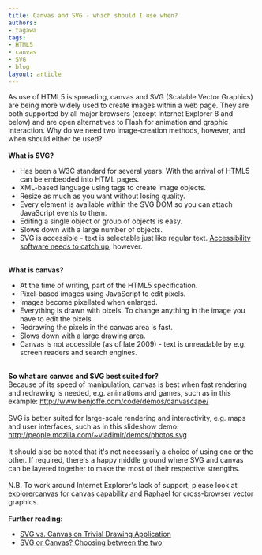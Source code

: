 ```yaml
---
title: Canvas and SVG - which should I use when?
authors:
- tagawa
tags:
- HTML5
- canvas
- SVG
- blog
layout: article
---
```

As use of HTML5 is spreading, canvas and SVG (Scalable Vector Graphics) are being more widely used to create images within a web page. They are both supported by all major browsers (except Internet Explorer 8 and below) and are open alternatives to Flash for animation and graphic interaction. Why do we need two image-creation methods, however, and when should either be used?<br/><br/><strong>What is SVG?</strong><br/><ul class="bullets"><li>Has been a W3C standard for several years. With the arrival of HTML5 can be embedded into HTML pages.</li><li>XML-based language using tags to create image objects.</li><li>Resize as much as you want without losing quality.</li><li>Every element is available within the SVG DOM so you can attach JavaScript events to them.</li><li>Editing a single object or group of objects is easy.</li><li>Slows down with a large number of objects.</li><li>SVG is accessible - text is selectable just like regular text. <a href="http://www.iheni.com/just-how-accessible-is-svg/" target="_blank">Accessibility software needs to catch up</a>, however.</li></ul><br/><strong>What is canvas?</strong><br/><ul class="bullets"><li>At the time of writing, part of the HTML5 specification.</li><li>Pixel-based images using JavaScript to edit pixels.</li><li>Images become pixellated when enlarged.</li><li>Everything is drawn with pixels. To change anything in the image you have to edit the pixels.</li><li>Redrawing the pixels in the canvas area is fast.</li><li>Slows down with a large drawing area.</li><li>Canvas is not accessible (as of late 2009) - text is unreadable by e.g. screen readers and search engines.</li></ul><br/><strong>So what are canvas and SVG best suited for?</strong><br/>Because of its speed of manipulation, canvas is best when fast rendering and redrawing is needed, e.g. animations and games, such as in this example: <a href="http://www.benjoffe.com/code/demos/canvascape/" target="_blank">http://www.benjoffe.com/code/demos/canvascape/</a><br/><br/>SVG is better suited for large-scale rendering and interactivity, e.g. maps and user interfaces, such as in this slideshow demo: <a href="http://people.mozilla.com/~vladimir/demos/photos.svg" target="_blank">http://people.mozilla.com/~vladimir/demos/photos.svg</a><br/><br/>It should also be noted that it&#39;s not necessarily a choice of using one or the other. If required, there&#39;s a happy middle ground where SVG and canvas can be layered together to make the most of their respective strengths.<br/><br/>N.B. To work around Internet Explorer&#39;s lack of support, please look at <a href="http://code.google.com/p/explorercanvas/" target="_blank">explorercanvas</a> for canvas capability and <a href="http://raphaeljs.com/" target="_blank">Raphael</a> for cross-browser vector graphics.<br/><br/><strong>Further reading:</strong><br/><ul class="bullets"><li><a href="http://svgopen.org/2009/papers/54-SVG_vs_Canvas_on_Trivial_Drawing_Application/" target="_blank">SVG vs. Canvas on Trivial Drawing Application</a></li><li><a href="http://dev.opera.com/articles/view/svg-or-canvas-choosing-between-the-two/" target="_blank">SVG or Canvas? Choosing between the two</a></li></ul>
